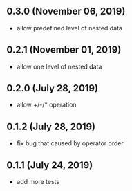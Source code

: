 ## 0.3.0 (November 06, 2019)
- allow predefined level of nested data

## 0.2.1 (November 01, 2019)
- allow one level of nested data

## 0.2.0 (July 28, 2019)
- allow +/-/* operation


## 0.1.2 (July 28, 2019)
- fix bug that caused by operator order

## 0.1.1 (July 24, 2019)

- add more tests


